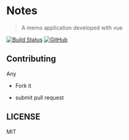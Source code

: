 # Notes

> A memo application developed with vue

[![Build Status](https://www.travis-ci.com/xg4/notes.svg?branch=master)](https://www.travis-ci.com/xg4/notes)
[![GitHub](https://img.shields.io/github/license/xg4/notes.svg)](https://github.com/xg4/notes/blob/master/LICENSE)

## Contributing

Any

- Fork it

- submit pull request

## LICENSE

MIT
